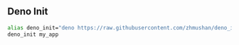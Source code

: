 ## Deno Init

```sh
alias deno_init="deno https://raw.githubusercontent.com/zhmushan/deno_init/master/mod.ts --allow-write --allow-run"
deno_init my_app
```
